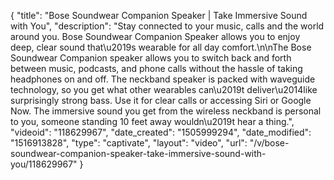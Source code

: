 {
    "title": "Bose Soundwear Companion Speaker | Take Immersive Sound with You",
    "description": "Stay connected to your music, calls and the world around you. Bose Soundwear Companion Speaker allows you to enjoy deep, clear sound that\u2019s wearable for all day comfort.\n\nThe Bose Soundwear Companion speaker allows you to switch back and forth between music, podcasts, and phone calls without the hassle of taking headphones on and off. The neckband speaker is packed with waveguide technology, so you get what other wearables can\u2019t deliver\u2014like surprisingly strong bass. Use it for clear calls or accessing Siri or Google Now. The immersive sound you get from the wireless neckband is personal to you, someone standing 10 feet away wouldn\u2019t hear a thing.",
    "videoid": "118629967",
    "date_created": "1505999294",
    "date_modified": "1516913828",
    "type": "captivate",
    "layout": "video",
    "url": "\/v\/bose-soundwear-companion-speaker-take-immersive-sound-with-you\/118629967"
}